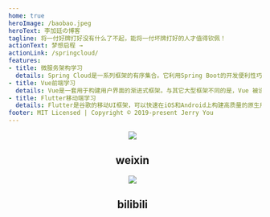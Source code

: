 ```yaml
---
home: true
heroImage: /baobao.jpeg
heroText: 李加廷の博客
tagline: 将一付好牌打好没有什么了不起，能将一付坏牌打好的人才值得钦佩！
actionText: 梦想启程 →
actionLink: /springcloud/
features:
- title: 微服务架构学习
  details: Spring Cloud是一系列框架的有序集合。它利用Spring Boot的开发便利性巧妙地简化了分布式系统基础设施的开发，如服务发现注册、配置中心、消息总线、负载均衡、断路器、数据监控等，都可以用Spring Boot的开发风格做到一键启动和部署。
- title: Vue前端学习
  details: Vue是一套用于构建用户界面的渐进式框架。与其它大型框架不同的是，Vue 被设计为可以自底向上逐层应用。Vue 的核心库只关注视图层，不仅易于上手，还便于与第三方库或既有项目整合。另一方面，当与现代化的工具链以及各种支持类库结合使用时，Vue 也完全能够为复杂的单页应用提供驱动。
- title: Flutter移动端学习
  details: Flutter是谷歌的移动UI框架，可以快速在iOS和Android上构建高质量的原生用户界面。 Flutter可以与现有的代码一起工作。在全世界，Flutter正在被越来越多的开发者和组织使用，并且Flutter是完全免费、开源的。
footer: MIT Licensed | Copyright © 2019-present Jerry You
---
```

<!-- 最近更新 -->
<CateList />

<!-- 二维码与B站二维码 -->
<div class="features"  style="text-align:center;width :98%">
  <div class="feature" >
    <p><img src="https://www.lijiating.online/myblog/Wechatper.jpeg" /></p>
    <h2>weixin</h2>
  </div>
  <div class="feature" >
    <p><img src="https://www.lijiating.online/myblog/bzhan.jpeg" /></p>
    <h2>bilibili</h2>
  </div>
</div>


